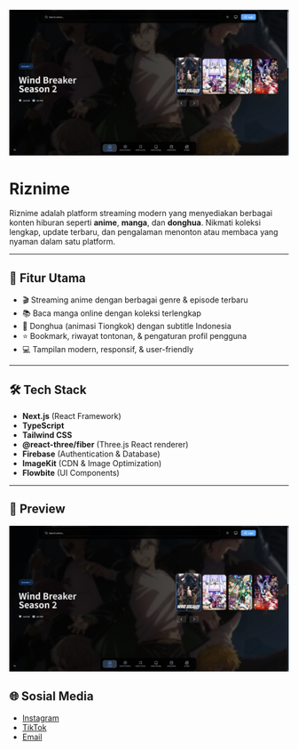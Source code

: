 ![Riznime Preview](public/desktop.png)

# Riznime

Riznime adalah platform streaming modern yang menyediakan berbagai konten hiburan seperti **anime**, **manga**, dan **donghua**. Nikmati koleksi lengkap, update terbaru, dan pengalaman menonton atau membaca yang nyaman dalam satu platform.

---

## 🚀 Fitur Utama

- 🎬 Streaming anime dengan berbagai genre & episode terbaru
- 📚 Baca manga online dengan koleksi terlengkap
- 🏮 Donghua (animasi Tiongkok) dengan subtitle Indonesia
- ⭐ Bookmark, riwayat tontonan, & pengaturan profil pengguna
- 💻 Tampilan modern, responsif, & user-friendly

---

## 🛠️ Tech Stack

- **Next.js** (React Framework)
- **TypeScript**
- **Tailwind CSS**
- **@react-three/fiber** (Three.js React renderer)
- **Firebase** (Authentication & Database)
- **ImageKit** (CDN & Image Optimization)
- **Flowbite** (UI Components)

---

## 📸 Preview

![Preview](public/desktop.png)

## 🌐 Sosial Media

- [Instagram](https://www.instagram.com/rzkir.20)
- [TikTok](https://www.tiktok.com/@rzkir.20)
- [Email](mailto:rr8027896@gmail.com)